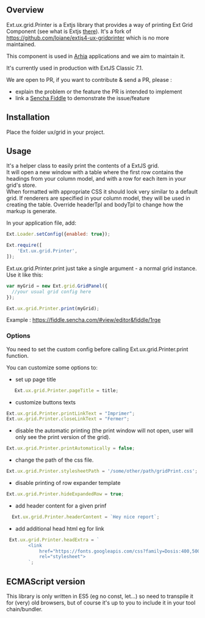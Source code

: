 ## Overview

Ext.ux.grid.Printer is a Extjs library that provides a way of printing Ext Grid Component (see what is Extjs [there](https://www.sencha.com/products/extjs/#overview)).
It's a fork of https://github.com/loiane/extjs4-ux-gridprinter which is no more maintained.

This component is used in [Arhia](http://www.arhia.fr) applications and we aim to maintain it.

It's currently used in production with ExtJS Classic 7.1.  

We are open to PR, if you want to contribute & send a PR, please :
- explain the problem or the feature the PR is intended to implement
- link a [Sencha Fiddle](https://fiddle.sencha.com/#home) to demonstrate the issue/feature

## Installation

Place the folder ux/grid in your project.

## Usage

It's a helper class to easily print the contents of a ExtJS grid.  
It will open a new window with a table where the first row contains the headings from your column model, and with a row for each item in your grid's store.  
When formatted with appropriate CSS it should look very similar to a default grid. 
If renderers are specified in your column model, they will be used in creating the table. Override headerTpl and bodyTpl to change how the markup is generate.  

In your application file, add:

```js
Ext.Loader.setConfig({enabled: true});

Ext.require([
    'Ext.ux.grid.Printer',
]);
```

Ext.ux.grid.Printer.print just take a single argument - a normal grid instance. Use it like this:

```js
var myGrid = new Ext.grid.GridPanel({
  //your usual grid config here
});

Ext.ux.grid.Printer.print(myGrid);
```

Example : https://fiddle.sencha.com/#view/editor&fiddle/1rge

### Options

You need to set the custom config before calling Ext.ux.grid.Printer.print function.

You can customize some options to:

- set up page title

```js
   Ext.ux.grid.Printer.pageTitle = title;
```

- customize buttons texts

```js
Ext.ux.grid.Printer.printLinkText = "Imprimer";
Ext.ux.grid.Printer.closeLinkText = "Fermer";
```

 - disable the automatic printing (the print window will not open, user will only see the print version of the grid).

```js
Ext.ux.grid.Printer.printAutomatically = false;
```

 - change the path of the css file.

```js
Ext.ux.grid.Printer.stylesheetPath = '/some/other/path/gridPrint.css';
```

- disable printing of row expander template

```js
Ext.ux.grid.Printer.hideExpandedRow = true;
```

- add header content for a given prinf

```js
  Ext.ux.grid.Printer.headerContent = `Hey nice report`;
```

- add additional head html eg for link

```js
 Ext.ux.grid.Printer.headExtra = `
        <link
    		href="https://fonts.googleapis.com/css?family=Dosis:400,500,600,700,800|Nunito:400,400i,600,600i,700,700i|Roboto:400,400i,500,500i,700,700i"
		    rel="stylesheet">
        `;     
```

## ECMAScript version

This library is only written in ES5 (eg no const, let...) so need to transpile it for (very) old browsers, but of course it's up to you to include it in your tool chain/bundler.  
  